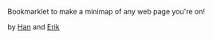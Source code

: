 Bookmarklet to make a minimap of any web page you're on!

by [Han](github.com/laughinghan) and [Erik](github.com/erikkrasner)
